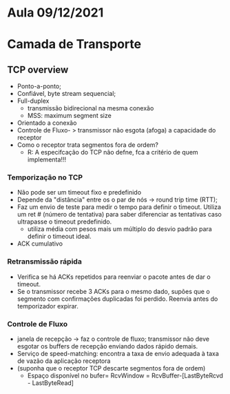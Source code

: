 # Aula 09/12/2021

# Camada de Transporte

## TCP overview
- Ponto-a-ponto;
- Confiável, byte stream sequencial;
- Full-duplex
    - transmissão bidirecional na mesma conexão
    - MSS: maximum segment size
- Orientado a conexão
- Controle de Fluxo- > transmissor não esgota (afoga) a capacidade do receptor
- Como o receptor trata segmentos fora de ordem?
  - R: A especifcação do  TCP não defne, fca a critério de quem implementa!!!

### Temporização no TCP

- Não pode ser um timeout fixo e predefinido
- Depende da "distância" entre os o par de nós -> round trip time (RTT);
- Faz um envio de teste para medir o tempo para definir o timeout. Utiliza um ret # (número de tentativa) para saber diferenciar as tentativas caso ultrapasse o timeout predefinido.
    - utiliza média com pesos mais um múltiplo do desvio padrão para definir o timeout ideal.
- ACK cumulativo

### Retransmissão rápida

- Verifica se há ACKs repetidos para reenviar o pacote antes de dar o timeout.
- Se o transmissor recebe 3 ACKs para o mesmo dado, supões que o segmento com confirmações duplicadas foi perdido. Reenvia antes do temporizador expirar.

### Controle de Fluxo

- janela de recepção -> faz o controle de fluxo; transmissor não deve esgotar os buffers de recepção enviando dados rápido demais.
- Serviço de speed-matching: encontra a taxa de envio adequada à taxa de vazão da aplicação receptora
- (suponha que o receptor TCP descarte segmentos fora de ordem)
  - Espaço disponível no bufer= RcvWindow = RcvBuffer-[LastByteRcvd - LastByteRead]